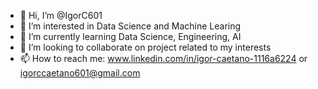 - 👋 Hi, I’m @IgorC601
- 👀 I’m interested in Data Science and Machine Learing
- 🌱 I’m currently learning Data Science, Engineering, AI
- 💞️ I’m looking to collaborate on project related to my interests
- 📫 How to reach me: www.linkedin.com/in/igor-caetano-1116a6224 or igorccaetano601@gmail.com

<!---
IgorC601/IgorC601 is a ✨ special ✨ repository because its `README.md` (this file) appears on your GitHub profile.
You can click the Preview link to take a look at your changes.
--->
